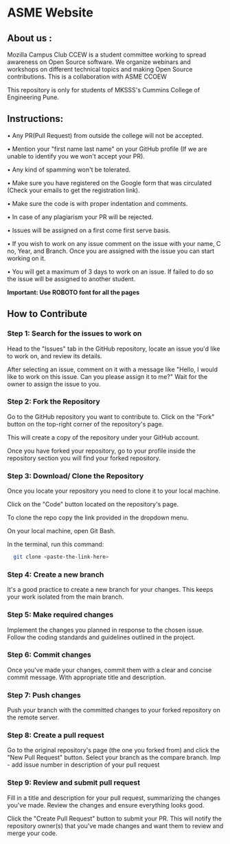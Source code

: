 # ASME Website

## About us :
Mozilla Campus Club CCEW is a student committee working to spread awareness on Open Source software. We organize webinars and workshops on different technical topics and making Open Source contributions.
This is a collaboration with ASME CCOEW

This repository is only for students of MKSSS's Cummins College of Engineering Pune.

## Instructions:
• Any PR(Pull Request) from outside the college will not be accepted.

• Mention your "first name last name" on your GitHub profile (If we are unable to identify you we won't accept your PR).

• Any kind of spamming won't be tolerated.

• Make sure you have registered on the Google form that was circulated (Check your emails to get the registration link).

• Make sure the code is with proper indentation and comments.

• In case of any plagiarism your PR will be rejected.

• Issues will be assigned on a first come first serve basis.

• If you wish to work on any issue comment on the issue with your name, C no, Year, and Branch. Once you are assigned with the issue you can start working on it.

• You will get a maximum of 3 days to work on an issue. If failed to do so the issue will be assigned to another student.

**Important: Use ROBOTO font for all the pages**

## How to Contribute
### **Step 1: Search for the issues to work on**
Head to the "Issues" tab in the GitHub repository, locate an issue you'd like to work on, and review its details. 

After selecting an issue, comment on it with a message like "Hello, I would like to work on this issue. Can you please assign it to me?" Wait for the owner to assign the issue to you. 
### **Step 2: Fork the Repository**
Go to the GitHub repository you want to contribute to. Click on the "Fork" button on the top-right corner of the repository's page. 

This will create a copy of the repository under your GitHub account.

Once you have forked your repository, go to your profile inside the repository section you will find your forked repository.
### **Step 3: Download/ Clone the Repository**
Once you locate your repository you need to clone it to your local machine.

Click on the "Code" button located on the repository's page.

To clone the repo copy the link provided in the dropdown menu.

On your local machine, open Git Bash.

In the terminal, run this command:

```bash
  git clone <paste-the-link-here>
```

### **Step 4: Create a new branch**
It's a good practice to create a new branch for your changes. This keeps your work isolated from the main branch.
### **Step 5: Make required changes**
Implement the changes you planned in response to the chosen issue. Follow the coding standards and guidelines outlined in the project.
### **Step 6: Commit changes**
Once you've made your changes, commit them with a clear and concise commit message. With appropriate title and description.
### **Step 7: Push changes**
Push your branch with the committed changes to your forked repository on the remote server.
### **Step 8: Create a pull request**
Go to the original repository's page (the one you forked from) and click the "New Pull Request" button. Select your branch as the compare branch. Imp - add issue number in description of your pull request
### **Step 9: Review and submit pull request**
Fill in a title and description for your pull request, summarizing the changes you've made. Review the changes and ensure everything looks good.

Click the "Create Pull Request" button to submit your PR. This will notify the repository owner(s) that you've made changes and want them to review and merge your code.
